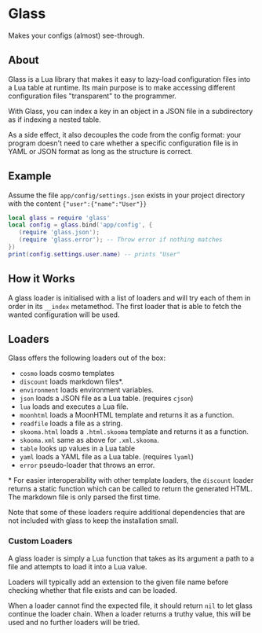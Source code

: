# Glass
Makes your configs (almost) see-through.

## About

Glass is a Lua library that makes it easy to lazy-load configuration files into a Lua table at runtime. Its main purpose is to make accessing different configuration files "transparent" to the programmer.

With Glass, you can index a key in an object in a JSON file in a subdirectory as if indexing a nested table.

As a side effect, it also decouples the code from the config format:
your program doesn't need to care whether a specific configuration file is in YAML or JSON format as long as the structure is correct.

## Example
Assume the file `app/config/settings.json` exists in your project directory with the content `{"user":{"name":"User"}}`

```lua
local glass = require 'glass'
local config = glass.bind('app/config', {
   (require 'glass.json');
   (require 'glass.error'); -- Throw error if nothing matches
})
print(config.settings.user.name) -- prints "User"
```

## How it Works
A glass loader is initialised with a list of loaders and will try each of them in order in its `__index` metamethod. The first loader that is able to fetch the wanted configuration will be used.

## Loaders
Glass offers the following loaders out of the box:
* `cosmo` loads cosmo templates
* `discount` loads markdown files\*.
* `environment` loads environment variables.
* `json` loads a JSON file as a Lua table. (requires `cjson`)
* `lua` loads and executes a Lua file.
* `moonhtml` loads a MoonHTML template and returns it as a function.
* `readfile` loads a file as a string.
* `skooma.html` loads a `.html.skooma` template and returns it as a function.
* `skooma.xml` same as above for `.xml.skooma`.
* `table` looks up values in a Lua table
* `yaml` loads a YAML file as a Lua table. (requires `lyaml`)
* `error` pseudo-loader that throws an error.

\* For easier interoperability with other template loaders, the `discount` loader returns a static function which can be called to return the generated HTML. The markdown file is only parsed the first time.

Note that some of these loaders require additional dependencies that are not included with glass to keep the installation small.

### Custom Loaders

A glass loader is simply a Lua function that takes as its argument a path to a
file and attempts to load it into a Lua value.

Loaders will typically add an extension to the given file name before checking
whether that file exists and can be loaded.

When a loader cannot find the expected file, it should return `nil` to let glass
continue the loader chain. When a loader returns a truthy value, this will be
used and no further loaders will be tried.
